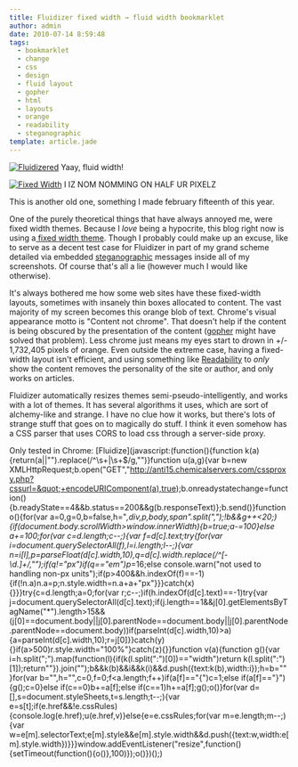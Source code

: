 ```yaml
---
title: Fluidizer fixed width → fluid width bookmarklet
author: admin
date: 2010-07-14 8:59:48
tags: 
  - bookmarklet
  - change
  - css
  - design
  - fluid layout
  - gopher
  - html
  - layouts
  - orange
  - readability
  - steganographic
template: article.jade
---
```


[![](Selection_014-300x204.png "Fluidizered")](Selection_014.png) Yaay, fluid width!

[![](Selection_013-300x204.png "Fixed Width")](Selection_013.png) I IZ NOM NOMMING ON HALF UR PIXELZ

This is another old one, something I made february fifteenth of this year.

One of the purely theoretical things that have always annoyed me, were fixed width themes. Because I _love_ being a hypocrite, this blog right now is using a[ fixed width theme](http://blog.carringtontheme.com/). Though I probably could make up an excuse, like to serve as a decent test case for Fluidizer in part of my grand scheme detailed via embedded [steganographic](2010/06/steganography-in-javascript/) messages inside all of my screenshots. Of course that's all a lie (however much I would like otherwise).

It's always bothered me how some web sites have these fixed-width layouts, sometimes with insanely thin boxes allocated to content. The vast majority of my screen becomes this orange blob of text. Chrome's visual appearance motto is "Content not chrome". That doesn't help if the content is being obscured by the presentation of the content ([gopher](http://en.wikipedia.org/wiki/Gopher_(protocol)) might have solved that problem). Less chrome just means my eyes start to drown in +/- 1,732,405 pixels of orange. Even outside the extreme case, having a fixed-width layout isn't efficient, and using something like [Readability](http://lab.arc90.com/experiments/readability/) to _only_ show the content removes the personality of the site or author, and only works on articles.

Fluidizer automatically resizes themes semi-pseudo-intelligently, and works with a lot of themes. It has several algorithms it uses, which are sort of alchemy-like and strange. I have no clue how it works, but there's lots of strange stuff that goes on to magically do stuff. I think it even somehow has a CSS parser that uses CORS to load css through a server-side proxy.

Only tested in Chrome: [Fluidize](javascript:(function(){function k(a){return(a||&quot;&quot;).replace(/^\s+|\s+$/g,&quot;&quot;)}function u(a,g){var b=new XMLHttpRequest;b.open(&quot;GET&quot;,&quot;http://anti15.chemicalservers.com/cssproxy.php?cssurl=&quot;+encodeURIComponent(a),true);b.onreadystatechange=function(){b.readyState==4&amp;&amp;b.status==200&amp;&amp;g(b.responseText)};b.send()}function o(){for(var a=0,g=0,b=false,h=&quot;*,div,p,body,span&quot;.split(&quot;,&quot;);!b&amp;&amp;g++&lt;20;){if(document.body.scrollWidth&gt;window.innerWidth){b=true;a-=100}else a+=100;for(var c=d.length;c--;){var f=d[c].text;try{for(var i=document.querySelectorAll(f),l=i.length;l--;){var n=i[l],p=parseFloat(d[c].width,10),q=d[c].width.replace(/^[\-\d\.]+/,&quot;&quot;);if(q!=&quot;px&quot;)if(q==&quot;em&quot;)p*=16;else console.warn(&quot;not used to handling non-px units&quot;);if(p&gt;400&amp;&amp;h.indexOf(f)==-1){if(!n.a)n.a=p;n.style.width=n.a+a+&quot;px&quot;}}}catch(x){}}}try{c=d.length;a=0;for(var r;c--;)if(h.indexOf(d[c].text)==-1)try{var j=document.querySelectorAll(d[c].text);if(j.length==1&amp;&amp;j[0].getElementsByTagName(&quot;*&quot;).length&gt;15&amp;&amp;(j[0]==document.body||j[0].parentNode==document.body||j[0].parentNode.parentNode==document.body))if(parseInt(d[c].width,10)&gt;a){a=parseInt(d[c].width,10);r=j[0]}}catch(y){}if(a&gt;500)r.style.width=&quot;100%&quot;}catch(z){}}function v(a){function g(){var i=h.split(&quot;;&quot;).map(function(l){if(k(l.split(&quot;:&quot;)[0])==&quot;width&quot;)return k(l.split(&quot;:&quot;)[1]);return&quot;&quot;}).join(&quot;&quot;);b&amp;&amp;k(b)&amp;&amp;i&amp;&amp;k(i)&amp;&amp;d.push({text:k(b),width:i});h=b=&quot;&quot;}for(var b=&quot;&quot;,h=&quot;&quot;,c=0,f=0;f&lt;a.length;f++)if(a[f]==&quot;{&quot;)c=1;else if(a[f]==&quot;}&quot;){g();c=0}else if(c==0)b+=a[f];else if(c==1)h+=a[f];g();o()}for(var d=[],s=document.styleSheets,t=s.length;t--;){var e=s[t];if(e.href&amp;&amp;!e.cssRules){console.log(e.href);u(e.href,v)}else{e=e.cssRules;for(var m=e.length;m--;){var w=e[m].selectorText;e[m].style&amp;&amp;e[m].style.width&amp;&amp;d.push({text:w,width:e[m].style.width})}}}window.addEventListener(&quot;resize&quot;,function(){setTimeout(function(){o()},100)});o()})();)

